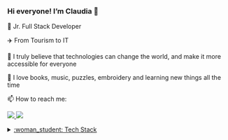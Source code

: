 ### Hi everyone! I’m Claudia 👋


 <p>🌱 Jr. Full Stack Developer </p>
 <p>✈️ From Tourism to IT</p>
 <p>🚀 I truly believe that technologies can change the world, and make it more accessible for everyone</p>
 <p>🧡 I love books, music, puzzles, embroidery and learning new things all the time</p>
 <p>📫 How to reach me:</p>
   <p> <a href="mailto:claudia.glezg@gmail.com" target="_blank"><img src="https://skillicons.dev/icons?i=gmail,"/> 
 <a href="https://www.linkedin.com/in/claudiaglezgarcia/" target="_blank"><img src="https://skillicons.dev/icons?i=linkedin,"/> </p>
  <details>
<summary>:woman_student: Tech Stack</summary>

#### Frontend

 ![Static Badge](https://img.shields.io/badge/HTML5-e34c26?style=flat&logo=HTML5&labelColor=%23ffffff)
 ![Static Badge](https://img.shields.io/badge/CSS-264de4?style=flat&logo=CSS&logoColor=%23264de4&labelColor=%23ffffff)
 ![Static Badge](https://img.shields.io/badge/JavaScript-f0db4f?style=flat&logo=JavaScript&logoColor=%23f0db4f&labelColor=%23323330)
 ![Static Badge](https://img.shields.io/badge/TypeScript-007acc?style=flat&logo=TypeScript&logoColor=%23007acc&labelColor=%23ffffff)
 ![Static Badge](https://img.shields.io/badge/React-61DBFB?style=flat&logo=React&logoColor=%2361DBFB&labelColor=%236c6a6a)
 ![Static Badge](https://img.shields.io/badge/Angular-c3002f?style=flat&logo=Angular&logoColor=%23c3002f&labelColor=%23ffffff)
 ![Static Badge](https://img.shields.io/badge/Bootstrap-8312FA?style=flat&logo=Bootstrap&logoColor=8312FA&labelColor=%23ffffff)
 ![Static Badge](https://img.shields.io/badge/Tailwind%20CSS-06b6d4?style=flat&logo=Tailwind%20CSS&logoColor=06b6d4&labelColor=%23ffffff)
 ![Static Badge](https://img.shields.io/badge/Material%20UI-2196f3?style=flat&logo=MUI&logoColor=2196f3&labelColor=%23ffffff)
 

#### Backend

 <img src="https://skillicons.dev/icons?i=php,laravel,java,spring" />

#### Databases

 <img src="https://skillicons.dev/icons?i=mysql,mongodb," />

#### Testing

 <img src="https://skillicons.dev/icons?i=jest," />

#### APIs

 <img src="https://skillicons.dev/icons?i=postman," />

#### Control Version

 <img src="https://skillicons.dev/icons?i=git,github," />

#### Deployment

 <img src="https://skillicons.dev/icons?i=netlify,vercel," />

#### Tools

 <img src="https://skillicons.dev/icons?i=vscode,eclipse,figma,notion" />

</details>


    
 


